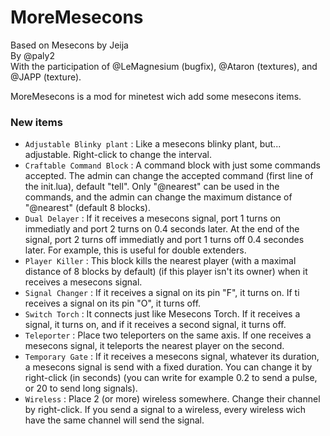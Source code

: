 # MoreMesecons

Based on Mesecons by Jeija  
By @paly2  
With the participation of @LeMagnesium (bugfix), @Ataron (textures), and @JAPP (texture).

MoreMesecons is a mod for minetest wich add some mesecons items.

### New items

* `Adjustable Blinky plant` : Like a mesecons blinky plant, but... adjustable. Right-click to change the interval.
* `Craftable Command Block` : A command block with just some commands accepted. The admin can change the accepted command (first line of the init.lua), default "tell". Only "@nearest" can be used in the commands, and the admin can change the maximum distance of "@nearest" (default 8 blocks).
* `Dual Delayer` : If it receives a mesecons signal, port 1 turns on immediatly and port 2 turns on 0.4 seconds later. At the end of the signal, port 2 turns off immediatly and port 1 turns off 0.4 secondes later. For example, this is useful for double extenders.
* `Player Killer` : This block kills the nearest player (with a maximal distance of 8 blocks by default) (if this player isn't its owner) when it receives a mesecons signal.
* `Signal Changer` : If it receives a signal on its pin "F", it turns on. If ti receives a signal on its pin "O", it turns off.
* `Switch Torch` : It connects just like Mesecons Torch. If it receives a signal, it turns on, and if it receives a second signal, it turns off.
* `Teleporter` : Place two teleporters on the same axis. If one receives a mesecons signal, it teleports the nearest player on the second.
* `Temporary Gate` : If it receives a mesecons signal, whatever its duration, a mesecons signal is send with a fixed duration. You can change it by right-click (in seconds) (you can write for example 0.2 to send a pulse, or 20 to send long signals).
* `Wireless` : Place 2 (or more) wireless somewhere. Change their channel by right-click. If you send a signal to a wireless, every wireless wich have the same channel will send the signal.
